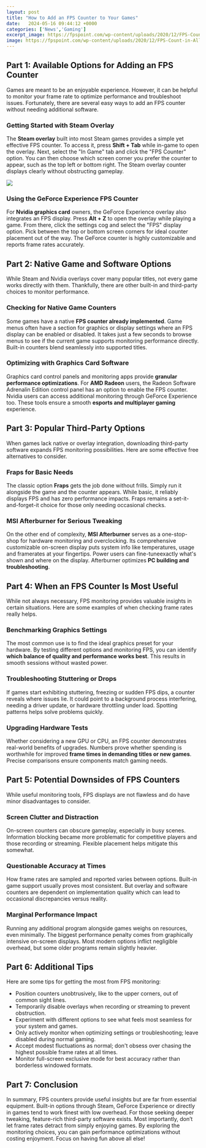 ```yaml
---
layout: post
title: "How to Add an FPS Counter to Your Games"
date:   2024-05-16 09:44:12 +0000
categories: ['News','Gaming']
excerpt_image: https://fpspoint.com/wp-content/uploads/2020/12/FPS-Count-in-All-the-Steam-Games.png
image: https://fpspoint.com/wp-content/uploads/2020/12/FPS-Count-in-All-the-Steam-Games.png
---
```


## Part 1: Available Options for Adding an FPS Counter 
Games are meant to be an enjoyable experience. However, it can be helpful to monitor your frame rate to optimize performance and troubleshoot issues. Fortunately, there are several easy ways to add an FPS counter without needing additional software. 
### **Getting Started with Steam Overlay**
The **Steam overlay** built into most Steam games provides a simple yet effective FPS counter. To access it, press **Shift + Tab** while in-game to open the overlay. Next, select the "In Game" tab and click the "FPS Counter" option. You can then choose which screen corner you prefer the counter to appear, such as the top left or bottom right. The Steam overlay counter displays clearly without obstructing gameplay.

![](https://images.squarespace-cdn.com/content/v1/6028101b47193120a4863356/9bd7ade5-f02e-4e24-a041-12bd1b391341/2+geforce+experience+overlay)
### **Using the GeForce Experience FPS Counter** 
For **Nvidia graphics card** owners, the GeForce Experience overlay also integrates an FPS display. Press **Alt + Z** to open the overlay while playing a game. From there, click the settings cog and select the "FPS" display option. Pick between the top or bottom screen corners for ideal counter placement out of the way. The GeForce counter is highly customizable and reports frame rates accurately.  
## Part 2: Native Game and Software Options
While Steam and Nvidia overlays cover many popular titles, not every game works directly with them. Thankfully, there are other built-in and third-party choices to monitor performance. 
### **Checking for Native Game Counters**
Some games have a native **FPS counter already implemented**. Game menus often have a section for graphics or display settings where an FPS display can be enabled or disabled. It takes just a few seconds to browse menus to see if the current game supports monitoring performance directly. Built-in counters blend seamlessly into supported titles.
### **Optimizing with Graphics Card Software** 
Graphics card control panels and monitoring apps provide **granular performance optimizations**. For **AMD Radeon** users, the Radeon Software Adrenalin Edition control panel has an option to enable the FPS counter. Nvidia users can access additional monitoring through GeForce Experience too. These tools ensure a smooth **esports and multiplayer gaming** experience.
## Part 3: Popular Third-Party Options  
When games lack native or overlay integration, downloading third-party software expands FPS monitoring possibilities. Here are some effective free alternatives to consider.
### **Fraps for Basic Needs**
The classic option **Fraps** gets the job done without frills. Simply run it alongside the game and the counter appears. While basic, it reliably displays FPS and has zero performance impacts. Fraps remains a set-it-and-forget-it choice for those only needing occasional checks.
###  **MSI Afterburner for Serious Tweaking**  
On the other end of complexity, **MSI Afterburner** serves as a one-stop-shop for hardware monitoring and overclocking. Its comprehensive customizable on-screen display puts system info like temperatures, usage and framerates at your fingertips. Power users can fine-tuneexactly what's shown and where on the display. Afterburner optimizes **PC building and troubleshooting**.
## Part 4: When an FPS Counter Is Most Useful
While not always necessary, FPS monitoring provides valuable insights in certain situations. Here are some examples of when checking frame rates really helps.
### **Benchmarking Graphics Settings** 
The most common use is to find the ideal graphics preset for your hardware. By testing different options and monitoring FPS, you can identify **which balance of quality and performance works best**. This results in smooth sessions without wasted power.
### **Troubleshooting Stuttering or Drops**
If games start exhibiting stuttering, freezing or sudden FPS dips, a counter reveals where issues lie. It could point to a background process interfering, needing a driver update, or hardware throttling under load. Spotting patterns helps solve problems quickly.  
### **Upgrading Hardware Tests** 
Whether considering a new GPU or CPU, an FPS counter demonstrates real-world benefits of upgrades. Numbers prove whether spending is worthwhile for improved **frame times in demanding titles or new games**. Precise comparisons ensure components match gaming needs.
## Part 5: Potential Downsides of FPS Counters
While useful monitoring tools, FPS displays are not flawless and do have minor disadvantages to consider.
### **Screen Clutter and Distraction** 
On-screen counters can obscure gameplay, especially in busy scenes. Information blocking became more problematic for competitive players and those recording or streaming. Flexible placement helps mitigate this somewhat.
### **Questionable Accuracy at Times** 
How frame rates are sampled and reported varies between options. Built-in game support usually proves most consistent. But overlay and software counters are dependent on implementation quality which can lead to occasional discrepancies versus reality.  
### **Marginal Performance Impact**
Running any additional program alongside games weighs on resources, even minimally. The biggest performance penalty comes from graphically intensive on-screen displays. Most modern options inflict negligible overhead, but some older programs remain slightly heavier.
## Part 6: Additional Tips 
Here are some tips for getting the most from FPS monitoring:
- Position counters unobtrusively, like to the upper corners, out of common sight lines. 
- Temporarily disable overlays when recording or streaming to prevent obstruction. 
- Experiment with different options to see what feels most seamless for your system and games.
- Only actively monitor when optimizing settings or troubleshooting; leave disabled during normal gaming.
- Accept modest fluctuations as normal; don't obsess over chasing the highest possible frame rates at all times.
- Monitor full-screen exclusive mode for best accuracy rather than borderless windowed formats.
## Part 7: Conclusion
In summary, FPS counters provide useful insights but are far from essential equipment. Built-in options through Steam, GeForce Experience or directly in games tend to work finest with low overhead. For those seeking deeper tweaking, feature-rich third-party software exists. Most importantly, don’t let frame rates detract from simply enjoying games. By exploring the monitoring choices, you can gain performance optimizations without costing enjoyment. Focus on having fun above all else!